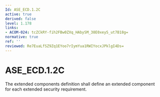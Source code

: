 ```yaml
---
Id: ASE_ECD.1.2C
active: true
derived: false
level: 1.178
links:
- ACOM-024: tcZCkRY-fih2FBw0ZXq_HAbySM_38E0xeyS_ut7B18g=
normative: true
ref: ''
reviewed: Re7EuaLfSZ9Zq1EYoo7rIymYua1RWIYocxJPklgI4Ds=
---
```


# ASE_ECD.1.2C

The extended components definition shall define an extended component for each extended security requirement.